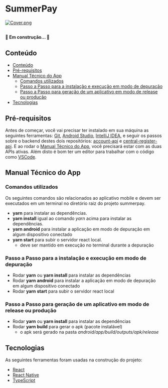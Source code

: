 # SummerPay

[![Cover.png](https://i.postimg.cc/8PcrwYd3/Cover.png)](https://postimg.cc/56c02nRq)

## 

####	🚧  Em construção... 🚧

## Conteúdo
<!--ts-->
   * [Conteúdo](#conteúdo)
   * [Pré-requisitos](#pré-requisitos) 
   * [Manual Técnico do App](#manual-técnico-do-app)
      * [Comandos utilizados](#comandos-utilizados)
      * [Passo a Passo para a instalação e execução em modo de depuração](#passo-a-passo-para-a-instalação-e-execução-em-modo-de-depuração)
      * [Passo a Passo para geração de um aplicativo em modo de release ou produção](#passo-a-passo-para-geração-de-um-aplicativo-em-modo-de-release-ou-produção)
   * [Tecnologias](#tecnologias)
<!--te-->

## Pré-requisitos

Antes de começar, você vai precisar ter instalado em sua máquina as seguintes ferramentas:
[Git](https://git-scm.com), [Android Studio](https://developer.android.com/studio), [IntelliJ IDEA](https://www.jetbrains.com/pt-br/idea/), e seguir os passos sobre o backend destes dois repositórios: [account-api](https://github.com/matera-summer-internship-2020/account-api) e [central-register-api](https://github.com/matera-summer-internship-2020/central-register-api). E ao rodar o [Manual Técnico do App](#manual-técnico-do-app), você precisará estar com as duas APIs ativas.
Além disto é bom ter um editor para trabalhar com o código como [VSCode](https://code.visualstudio.com/).

## Manual Técnico do App

### Comandos utilizados

Os seguintes comandos são relacionados ao aplicativo mobile e devem ser executados em um terminal no diretório raiz do projeto summerpay.

- **yarn** para instalar as dependências.
- **yarn install** igual ao comando _yarn_ acima para instalar as dependências.
- **yarn android** para instalar a aplicação em modo de depuração em algum dispositivo conectado
- **yarn start** para subir o servidor react local.
  - deve ser mantido em execução no terminal durante a depuração

### Passo a Passo para a instalação e execução em modo de depuração

- Rodar **yarn** ou **yarn install** para instalar as dependências
- Rodar **yarn android** para instalar a aplicação em modo de depuração em algum dispositivo conectado
- Rodar **yarn start** para subir o servidor react local

### Passo a Passo para geração de um aplicativo em modo de release ou produção

- Rodar **yarn** ou **yarn install** para instalar as dependências
- Rodar **yarn build** para gerar o apk (pacote instalável)
  - o apk será gerado na pasta _android/app/build/outputs/apk/release_

## Tecnologias

As seguintes ferramentas foram usadas na construção do projeto:

- [React](https://pt-br.reactjs.org/)
- [React Native](https://reactnative.dev/)
- [TypeScript](https://www.typescriptlang.org/)
